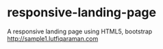 # responsive-landing-page
A responsive landing page using HTML5, bootstrap
http://sample1.lutfiqaraman.com
